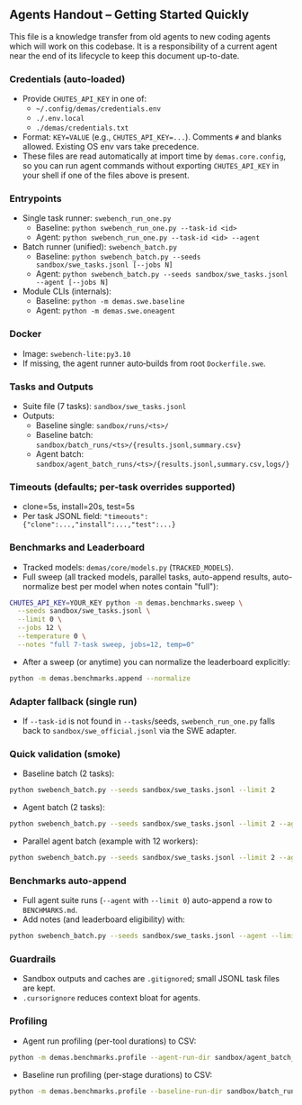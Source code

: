 ## Agents Handout – Getting Started Quickly

This file is a knowledge transfer from old agents to new coding agents which will work on this codebase. It is a responsibility of a current agent near the end of its lifecycle to keep this document up-to-date.

### Credentials (auto‑loaded)
- Provide `CHUTES_API_KEY` in one of:
  - `~/.config/demas/credentials.env`
  - `./.env.local`
  - `./demas/credentials.txt`
- Format: `KEY=VALUE` (e.g., `CHUTES_API_KEY=...`). Comments `#` and blanks allowed. Existing OS env vars take precedence.
 - These files are read automatically at import time by `demas.core.config`, so you can run agent commands without exporting `CHUTES_API_KEY` in your shell if one of the files above is present.

### Entrypoints
- Single task runner: `swebench_run_one.py`
  - Baseline: `python swebench_run_one.py --task-id <id>`
  - Agent: `python swebench_run_one.py --task-id <id> --agent`
- Batch runner (unified): `swebench_batch.py`
  - Baseline: `python swebench_batch.py --seeds sandbox/swe_tasks.jsonl [--jobs N]`
  - Agent: `python swebench_batch.py --seeds sandbox/swe_tasks.jsonl --agent [--jobs N]`
- Module CLIs (internals):
  - Baseline: `python -m demas.swe.baseline`
  - Agent: `python -m demas.swe.oneagent`

### Docker
- Image: `swebench-lite:py3.10`
- If missing, the agent runner auto‑builds from root `Dockerfile.swe`.

### Tasks and Outputs
- Suite file (7 tasks): `sandbox/swe_tasks.jsonl`
- Outputs:
  - Baseline single: `sandbox/runs/<ts>/`
  - Baseline batch: `sandbox/batch_runs/<ts>/{results.jsonl,summary.csv}`
  - Agent batch: `sandbox/agent_batch_runs/<ts>/{results.jsonl,summary.csv,logs/}`

### Timeouts (defaults; per‑task overrides supported)
- clone=5s, install=20s, test=5s
- Per task JSONL field: `"timeouts": {"clone":...,"install":...,"test":...}`

### Benchmarks and Leaderboard
- Tracked models: `demas/core/models.py` (`TRACKED_MODELS`).
- Full sweep (all tracked models, parallel tasks, auto-append results, auto-normalize best per model when notes contain "full"):
```bash
CHUTES_API_KEY=YOUR_KEY python -m demas.benchmarks.sweep \
  --seeds sandbox/swe_tasks.jsonl \
  --limit 0 \
  --jobs 12 \
  --temperature 0 \
  --notes "full 7-task sweep, jobs=12, temp=0"
```
- After a sweep (or anytime) you can normalize the leaderboard explicitly:
```bash
python -m demas.benchmarks.append --normalize
```

### Adapter fallback (single run)
- If `--task-id` is not found in `--tasks`/seeds, `swebench_run_one.py` falls back to `sandbox/swe_official.jsonl` via the SWE adapter.

### Quick validation (smoke)
- Baseline batch (2 tasks):
```bash
python swebench_batch.py --seeds sandbox/swe_tasks.jsonl --limit 2
```
- Agent batch (2 tasks):
```bash
python swebench_batch.py --seeds sandbox/swe_tasks.jsonl --limit 2 --agent
```
- Parallel agent batch (example with 12 workers):
```bash
python swebench_batch.py --seeds sandbox/swe_tasks.jsonl --limit 2 --agent --jobs 12
```

### Benchmarks auto-append
- Full agent suite runs (`--agent` with `--limit 0`) auto-append a row to `BENCHMARKS.md`.
- Add notes (and leaderboard eligibility) with:
```bash
python swebench_batch.py --seeds sandbox/swe_tasks.jsonl --agent --limit 0 --bench-notes "full 7-task suite, jobs=12, temp=0.2"
```

### Guardrails
- Sandbox outputs and caches are `.gitignore`d; small JSONL task files are kept.
- `.cursorignore` reduces context bloat for agents.

### Profiling
- Agent run profiling (per-tool durations) to CSV:
```bash
python -m demas.benchmarks.profile --agent-run-dir sandbox/agent_batch_runs/<timestamp>
```
- Baseline run profiling (per-stage durations) to CSV:
```bash
python -m demas.benchmarks.profile --baseline-run-dir sandbox/batch_runs/<timestamp>
```


